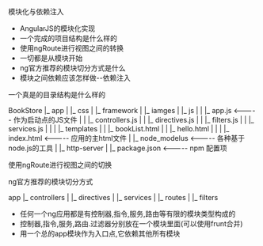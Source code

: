 模块化与依赖注入


* AngularJS的模块化实现
* 一个完成的项目结构是什么样的
* 使用ngRoute进行视图之间的转换
* 一切都是从模块开始
* ng官方推荐的模块切分方式是什么
* 模块之间依赖应该怎样做--依赖注入


一个真是的目录结构是什么样的

BookStore
|_ app
|  |_ css
|  |_ framework
|  |_ iamges
|  |_ js
|  |  |_ app.js       <----- 作为启动点的JS文件
|  |  |_ controllers.js
|  |  |_ directives.js
|  |  |_ filters.js
|  |  |_ services.js
|  |
|  |_ templates
|  |    |_ bookList.html
|  |    |_ hello.html
|  |
|  |_ index.html      <----- 应用的主html文件
|
|_ node_modelus       <----- 各种基于node.js的工具
|  |_ http-server
|
|_ package.json       <----- npm 配置项


使用ngRoute进行视图之间的切换

ng官方推荐的模块切分方式

app
|_ controllers
|
|_ directives
|
|_ services
|
|_ routes
|
|_ filters

* 任何一个ng应用都是有控制器,指令,服务,路由等有限的模块类型构成的
* 控制器,指令,服务,路由.过滤器分别放在一个模块里面(可以使用frunt合并)
* 用一个总的app模块作为入口点,它依赖其他所有模块
